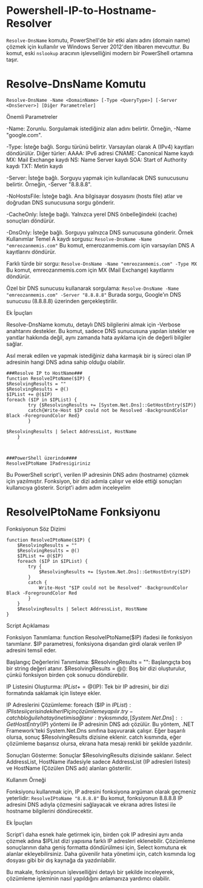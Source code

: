 # Powershell-IP-to-Hostname-Resolver
`Resolve-DnsName` komutu, PowerShell'de bir etki alanı adını (domain name) çözmek için kullanılır ve Windows Server 2012'den itibaren mevcuttur. Bu komut, eski `nslookup` aracının işlevselliğini modern bir PowerShell ortamına taşır.
# Resolve-DnsName Komutu
```
Resolve-DnsName -Name <DomainName> [-Type <QueryType>] [-Server <DnsServer>] [Diğer Parametreler]
```
Önemli Parametreler

  -Name: Zorunlu. Sorgulamak istediğiniz alan adını belirtir. Örneğin, -Name "google.com".

  -Type: İsteğe bağlı. Sorgu türünü belirtir. Varsayılan olarak A (IPv4) kayıtları döndürülür. Diğer türler:
        AAAA: IPv6 adresi
        CNAME: Canonical Name kaydı
        MX: Mail Exchange kaydı
        NS: Name Server kaydı
        SOA: Start of Authority kaydı
        TXT: Metin kaydı

  -Server: İsteğe bağlı. Sorguyu yapmak için kullanılacak DNS sunucusunu belirtir. Örneğin, -Server "8.8.8.8".

  -NoHostsFile: İsteğe bağlı. Ana bilgisayar dosyasını (hosts file) atlar ve doğrudan DNS sunucusuna sorgu gönderir.

  -CacheOnly: İsteğe bağlı. Yalnızca yerel DNS önbelleğindeki (cache) sonuçları döndürür.

  -DnsOnly: İsteğe bağlı. Sorguyu yalnızca DNS sunucusuna gönderir.
Örnek Kullanımlar
Temel A kaydı sorgusu:
`Resolve-DnsName -Name "emreozanmemis.com"`
Bu komut, emerozanmemis.com için varsayılan DNS A kayıtlarını döndürür.

Farklı türde bir sorgu:
`Resolve-DnsName -Name "emreozanmemis.com" -Type MX`
Bu komut, emreozanmemis.com için MX (Mail Exchange) kayıtlarını döndürür.

Özel bir DNS sunucusu kullanarak sorgulama:
`Resolve-DnsName -Name "emreozanmemis.com" -Server "8.8.8.8"`
Burada sorgu, Google’ın DNS sunucusu (8.8.8.8) üzerinden gerçekleştirilir.

Ek İpuçları

  Resolve-DnsName komutu, detaylı DNS bilgilerini almak için -Verbose anahtarını destekler.
  Bu komut, sadece DNS sunucusuna yapılan istekler ve yanıtlar hakkında değil, aynı zamanda hata ayıklama için de değerli bilgiler sağlar.

  Asıl merak edilen ve yapmak istediğiniz daha karmaşık bir iş süreci olan IP adresinin hangi DNS adına sahip olduğu olabilir.

```
###Resolve IP to HostName###
function ResolveIPtoName($IP) {
$ResolvingResults = ""
$ResolvingResults = @()
$IPList += @($IP)
foreach ($IP in $IPList) {
        try {$ResolvingResults += [System.Net.Dns]::GetHostEntry($IP)}
        catch{Write-Host $IP could not be Resolved -BackgroundColor Black -ForegroundColor Red}
        } 
         
$ResolvingResults | Select AddressList, HostName 
    }



###PowerShell üzerinde####
ResolveIPtoName IPadresigiriniz
```

Bu PowerShell script'i, verilen IP adresinin DNS adını (hostname) çözmek için yazılmıştır. Fonksiyon, bir dizi adımla çalışır ve elde ettiği sonuçları kullanıcıya gösterir. Script'i adım adım inceleyelim

# ResolveIPtoName Fonksiyonu
Fonksiyonun Söz Dizimi
```
function ResolveIPtoName($IP) {
    $ResolvingResults = ""
    $ResolvingResults = @()
    $IPList += @($IP)
    foreach ($IP in $IPList) {
        try {
            $ResolvingResults += [System.Net.Dns]::GetHostEntry($IP)
        }
        catch {
            Write-Host "$IP could not be Resolved" -BackgroundColor Black -ForegroundColor Red
        }
    } 
    $ResolvingResults | Select AddressList, HostName 
}
```
Script Açıklaması

  Fonksiyon Tanımlama:
        function ResolveIPtoName($IP) ifadesi ile fonksiyon tanımlanır.
        $IP parametresi, fonksiyona dışarıdan girdi olarak verilen IP adresini temsil eder.

  Başlangıç Değerlerini Tanımlama:
        $ResolvingResults = "": Başlangıçta boş bir string değeri atanır.
        $ResolvingResults = @(): Boş bir dizi oluşturulur, çünkü fonksiyon birden çok sonucu döndürebilir.

  IP Listesini Oluşturma:
        $IPList += @($IP): Tek bir IP adresini, bir dizi formatında saklamak için listeye ekler.

  IP Adreslerini Çözümleme:
        foreach ($IP in $IPList): IP listesi içerisindeki her IP için çözümleme yapılır.
        try-catch bloğu ile hata yönetimi sağlanır:
            try kısmında, [System.Net.Dns]::GetHostEntry($IP) yöntemi ile IP adresinin DNS adı çözülür.
                Bu yöntem, .NET Framework'teki System.Net.Dns sınıfına başvurarak çalışır.
                Eğer başarılı olursa, sonuç $ResolvingResults dizisine eklenir.
            catch kısmında, eğer çözümleme başarısız olursa, ekrana hata mesajı renkli bir şekilde yazdırılır.

  Sonuçları Gösterme:
        Sonuçlar $ResolvingResults dizisinde saklanır.
        Select AddressList, HostName ifadesiyle sadece AddressList (IP adresleri listesi) ve HostName (Çözülen DNS adı) alanları gösterilir.

Kullanım Örneği

Fonksiyonu kullanmak için, IP adresini fonksiyona argüman olarak geçmeniz yeterlidir:
`ResolveIPtoName "8.8.8.8"`
Bu komut, fonksiyonun 8.8.8.8 IP adresini DNS adıyla çözmesini sağlayacak ve ekrana adres listesi ile hostname bilgilerini döndürecektir.

Ek İpuçları

  Script'i daha esnek hale getirmek için, birden çok IP adresini aynı anda çözmek adına $IPList dizi yapısına farklı IP adresleri eklenebilir.
  Çözümleme sonuçlarının daha geniş formatta döndürülmesi için, Select komutuna ek alanlar ekleyebilirsiniz.
  Daha güvenilir hata yönetimi için, catch kısmında log dosyası gibi bir dış kaynağa da yazdırılabilir.

Bu makale, fonksiyonun işlevselliğini detaylı bir şekilde inceleyerek, çözümleme işleminin nasıl yapıldığını anlamanıza yardımcı olabilir.







